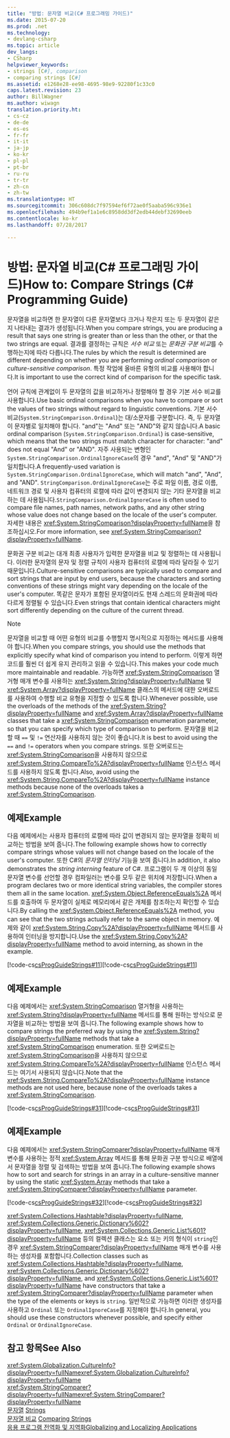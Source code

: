 ```yaml
---
title: "방법: 문자열 비교(C# 프로그래밍 가이드)"
ms.date: 2015-07-20
ms.prod: .net
ms.technology:
- devlang-csharp
ms.topic: article
dev_langs:
- CSharp
helpviewer_keywords:
- strings [C#], comparison
- comparing strings [C#]
ms.assetid: e1268e28-ee98-4695-98e9-92280f1c33c0
caps.latest.revision: 23
author: BillWagner
ms.author: wiwagn
translation.priority.ht:
- cs-cz
- de-de
- es-es
- fr-fr
- it-it
- ja-jp
- ko-kr
- pl-pl
- pt-br
- ru-ru
- tr-tr
- zh-cn
- zh-tw
ms.translationtype: HT
ms.sourcegitcommit: 306c608dc7f97594ef6f72ae0f5aaba596c936e1
ms.openlocfilehash: 494b9ef1a1e6c8958dd3df2edb44debf32690eeb
ms.contentlocale: ko-kr
ms.lasthandoff: 07/28/2017

---
```

# <a name="how-to-compare-strings-c-programming-guide"></a><span data-ttu-id="a99e0-102">방법: 문자열 비교(C# 프로그래밍 가이드)</span><span class="sxs-lookup"><span data-stu-id="a99e0-102">How to: Compare Strings (C# Programming Guide)</span></span>
<span data-ttu-id="a99e0-103">문자열을 비교하면 한 문자열이 다른 문자열보다 크거나 작은지 또는 두 문자열이 같은지 나타내는 결과가 생성됩니다.</span><span class="sxs-lookup"><span data-stu-id="a99e0-103">When you compare strings, you are producing a result that says one string is greater than or less than the other, or that the two strings are equal.</span></span> <span data-ttu-id="a99e0-104">결과를 결정하는 규칙은 *서수 비교* 또는 *문화권 구분 비교*를 수행하는지에 따라 다릅니다.</span><span class="sxs-lookup"><span data-stu-id="a99e0-104">The rules by which the result is determined are different depending on whether you are performing *ordinal comparison* or *culture-sensitive comparison*.</span></span> <span data-ttu-id="a99e0-105">특정 작업에 올바른 유형의 비교를 사용해야 합니다.</span><span class="sxs-lookup"><span data-stu-id="a99e0-105">It is important to use the correct kind of comparison for the specific task.</span></span>  
  
 <span data-ttu-id="a99e0-106">언어 규칙에 관계없이 두 문자열의 값을 비교하거나 정렬해야 할 경우 기본 서수 비교를 사용합니다.</span><span class="sxs-lookup"><span data-stu-id="a99e0-106">Use basic ordinal comparisons when you have to compare or sort the values of two strings without regard to linguistic conventions.</span></span> <span data-ttu-id="a99e0-107">기본 서수 비교(`System.StringComparison.Ordinal`)는 대/소문자를 구분합니다. 즉, 두 문자열이 문자별로 일치해야 합니다. "and"는 "And" 또는 "AND"와 같지 않습니다.</span><span class="sxs-lookup"><span data-stu-id="a99e0-107">A basic ordinal comparison (`System.StringComparison.Ordinal`) is case-sensitive, which means that the two strings must match character for character: "and" does not equal "And" or "AND".</span></span> <span data-ttu-id="a99e0-108">자주 사용되는 변형인 `System.StringComparison.OrdinalIgnoreCase`의 경우 "and", "And" 및 "AND"가 일치합니다.</span><span class="sxs-lookup"><span data-stu-id="a99e0-108">A frequently-used variation is `System.StringComparison.OrdinalIgnoreCase`, which will match "and", "And", and "AND".</span></span> <span data-ttu-id="a99e0-109">`StringComparison.OrdinalIgnoreCase`는 주로 파일 이름, 경로 이름, 네트워크 경로 및 사용자 컴퓨터의 로캘에 따라 값이 변경되지 않는 기타 문자열을 비교하는 데 사용됩니다.</span><span class="sxs-lookup"><span data-stu-id="a99e0-109">`StringComparison.OrdinalIgnoreCase` is often used to compare file names, path names, network paths, and any other string whose value does not change based on the locale of the user's computer.</span></span> <span data-ttu-id="a99e0-110">자세한 내용은 <xref:System.StringComparison?displayProperty=fullName>을 참조하십시오.</span><span class="sxs-lookup"><span data-stu-id="a99e0-110">For more information, see <xref:System.StringComparison?displayProperty=fullName>.</span></span>  
  
 <span data-ttu-id="a99e0-111">문화권 구분 비교는 대개 최종 사용자가 입력한 문자열을 비교 및 정렬하는 데 사용됩니다. 이러한 문자열의 문자 및 정렬 규칙이 사용자 컴퓨터의 로캘에 따라 달라질 수 있기 때문입니다.</span><span class="sxs-lookup"><span data-stu-id="a99e0-111">Culture-sensitive comparisons are typically used to compare and sort strings that are input by end users, because the characters and sorting conventions of these strings might vary depending on the locale of the user's computer.</span></span> <span data-ttu-id="a99e0-112">똑같은 문자가 포함된 문자열이라도 현재 스레드의 문화권에 따라 다르게 정렬될 수 있습니다.</span><span class="sxs-lookup"><span data-stu-id="a99e0-112">Even strings that contain identical characters might sort differently depending on the culture of the current thread.</span></span>  
  
> [!NOTE]
>  <span data-ttu-id="a99e0-113">문자열을 비교할 때 어떤 유형의 비교를 수행할지 명시적으로 지정하는 메서드를 사용해야 합니다.</span><span class="sxs-lookup"><span data-stu-id="a99e0-113">When you compare strings, you should use the methods that explicitly specify what kind of comparison you intend to perform.</span></span> <span data-ttu-id="a99e0-114">이렇게 하면 코드를 훨씬 더 쉽게 유지 관리하고 읽을 수 있습니다.</span><span class="sxs-lookup"><span data-stu-id="a99e0-114">This makes your code much more maintainable and readable.</span></span> <span data-ttu-id="a99e0-115">가능하면 <xref:System.StringComparison> 열거형 매개 변수를 사용하는 <xref:System.String?displayProperty=fullName> 및 <xref:System.Array?displayProperty=fullName> 클래스의 메서드에 대한 오버로드를 사용하여 수행할 비교 유형을 지정할 수 있도록 합니다.</span><span class="sxs-lookup"><span data-stu-id="a99e0-115">Whenever possible, use the overloads of the methods of the <xref:System.String?displayProperty=fullName> and <xref:System.Array?displayProperty=fullName> classes that take a <xref:System.StringComparison> enumeration parameter, so that you can specify which type of comparison to perform.</span></span> <span data-ttu-id="a99e0-116">문자열을 비교할 때 `==` 및 `!=` 연산자를 사용하지 않는 것이 좋습니다.</span><span class="sxs-lookup"><span data-stu-id="a99e0-116">It is best to avoid using the `==` and `!=` operators when you compare strings.</span></span> <span data-ttu-id="a99e0-117">또한 오버로드는 <xref:System.StringComparison>을 사용하지 않으므로 <xref:System.String.CompareTo%2A?displayProperty=fullName> 인스턴스 메서드를 사용하지 않도록 합니다.</span><span class="sxs-lookup"><span data-stu-id="a99e0-117">Also, avoid using the <xref:System.String.CompareTo%2A?displayProperty=fullName> instance methods because none of the overloads takes a <xref:System.StringComparison>.</span></span>  
  
## <a name="example"></a><span data-ttu-id="a99e0-118">예제</span><span class="sxs-lookup"><span data-stu-id="a99e0-118">Example</span></span>  
 <span data-ttu-id="a99e0-119">다음 예제에서는 사용자 컴퓨터의 로캘에 따라 값이 변경되지 않는 문자열을 정확히 비교하는 방법을 보여 줍니다.</span><span class="sxs-lookup"><span data-stu-id="a99e0-119">The following example shows how to correctly compare strings whose values will not change based on the locale of the user's computer.</span></span> <span data-ttu-id="a99e0-120">또한 C#의 *문자열 인터닝* 기능을 보여 줍니다.</span><span class="sxs-lookup"><span data-stu-id="a99e0-120">In addition, it also demonstrates the *string interning* feature of C#.</span></span> <span data-ttu-id="a99e0-121">프로그램이 두 개 이상의 동일 문자열 변수를 선언할 경우 컴파일러는 변수를 모두 같은 위치에 저장합니다.</span><span class="sxs-lookup"><span data-stu-id="a99e0-121">When a program declares two or more identical string variables, the compiler stores them all in the same location.</span></span> <span data-ttu-id="a99e0-122"><xref:System.Object.ReferenceEquals%2A> 메서드를 호출하여 두 문자열이 실제로 메모리에서 같은 개체를 참조하는지 확인할 수 있습니다.</span><span class="sxs-lookup"><span data-stu-id="a99e0-122">By calling the <xref:System.Object.ReferenceEquals%2A> method, you can see that the two strings actually refer to the same object in memory.</span></span> <span data-ttu-id="a99e0-123">예제와 같이 <xref:System.String.Copy%2A?displayProperty=fullName> 메서드를 사용하여 인터닝을 방지합니다.</span><span class="sxs-lookup"><span data-stu-id="a99e0-123">Use the <xref:System.String.Copy%2A?displayProperty=fullName> method to avoid interning, as shown in the example.</span></span>  
  
 <span data-ttu-id="a99e0-124">[!code-cs[csProgGuideStrings#11](../../../csharp/programming-guide/strings/codesnippet/CSharp/how-to-compare-strings_1.cs)]</span><span class="sxs-lookup"><span data-stu-id="a99e0-124">[!code-cs[csProgGuideStrings#11](../../../csharp/programming-guide/strings/codesnippet/CSharp/how-to-compare-strings_1.cs)]</span></span>  
  
## <a name="example"></a><span data-ttu-id="a99e0-125">예제</span><span class="sxs-lookup"><span data-stu-id="a99e0-125">Example</span></span>  
 <span data-ttu-id="a99e0-126">다음 예제에서는 <xref:System.StringComparison> 열거형을 사용하는 <xref:System.String?displayProperty=fullName> 메서드를 통해 원하는 방식으로 문자열을 비교하는 방법을 보여 줍니다.</span><span class="sxs-lookup"><span data-stu-id="a99e0-126">The following example shows how to compare strings the preferred way by using the <xref:System.String?displayProperty=fullName> methods that take a <xref:System.StringComparison> enumeration.</span></span> <span data-ttu-id="a99e0-127">또한 오버로드는 <xref:System.StringComparison>을 사용하지 않으므로 <xref:System.String.CompareTo%2A?displayProperty=fullName> 인스턴스 메서드는 여기서 사용되지 않습니다.</span><span class="sxs-lookup"><span data-stu-id="a99e0-127">Note that the <xref:System.String.CompareTo%2A?displayProperty=fullName> instance methods are not used here, because none of the overloads takes a <xref:System.StringComparison>.</span></span>  
  
 <span data-ttu-id="a99e0-128">[!code-cs[csProgGuideStrings#31](../../../csharp/programming-guide/strings/codesnippet/CSharp/how-to-compare-strings_2.cs)]</span><span class="sxs-lookup"><span data-stu-id="a99e0-128">[!code-cs[csProgGuideStrings#31](../../../csharp/programming-guide/strings/codesnippet/CSharp/how-to-compare-strings_2.cs)]</span></span>  
  
## <a name="example"></a><span data-ttu-id="a99e0-129">예제</span><span class="sxs-lookup"><span data-stu-id="a99e0-129">Example</span></span>  
 <span data-ttu-id="a99e0-130">다음 예제에서는 <xref:System.StringComparer?displayProperty=fullName> 매개 변수를 사용하는 정적 <xref:System.Array> 메서드를 통해 문화권 구분 방식으로 배열에서 문자열을 정렬 및 검색하는 방법을 보여 줍니다.</span><span class="sxs-lookup"><span data-stu-id="a99e0-130">The following example shows how to sort and search for strings in an array in a culture-sensitive manner by using the static <xref:System.Array> methods that take a <xref:System.StringComparer?displayProperty=fullName> parameter.</span></span>  
  
 <span data-ttu-id="a99e0-131">[!code-cs[csProgGuideStrings#32](../../../csharp/programming-guide/strings/codesnippet/CSharp/how-to-compare-strings_3.cs)]</span><span class="sxs-lookup"><span data-stu-id="a99e0-131">[!code-cs[csProgGuideStrings#32](../../../csharp/programming-guide/strings/codesnippet/CSharp/how-to-compare-strings_3.cs)]</span></span>  
  
 <span data-ttu-id="a99e0-132"><xref:System.Collections.Hashtable?displayProperty=fullName>, <xref:System.Collections.Generic.Dictionary%602?displayProperty=fullName>, <xref:System.Collections.Generic.List%601?displayProperty=fullName> 등의 컬렉션 클래스는 요소 또는 키의 형식이 `string`인 경우 <xref:System.StringComparer?displayProperty=fullName> 매개 변수를 사용하는 생성자를 포함합니다.</span><span class="sxs-lookup"><span data-stu-id="a99e0-132">Collection classes such as <xref:System.Collections.Hashtable?displayProperty=fullName>, <xref:System.Collections.Generic.Dictionary%602?displayProperty=fullName>, and <xref:System.Collections.Generic.List%601?displayProperty=fullName> have constructors that take a <xref:System.StringComparer?displayProperty=fullName> parameter when the type of the elements or keys is `string`.</span></span> <span data-ttu-id="a99e0-133">일반적으로 가능하면 이러한 생성자를 사용하고 `Ordinal` 또는 `OrdinalIgnoreCase`를 지정해야 합니다.</span><span class="sxs-lookup"><span data-stu-id="a99e0-133">In general, you should use these constructors whenever possible, and specify either `Ordinal` or `OrdinalIgnoreCase`.</span></span>  
  
## <a name="see-also"></a><span data-ttu-id="a99e0-134">참고 항목</span><span class="sxs-lookup"><span data-stu-id="a99e0-134">See Also</span></span>  
 <span data-ttu-id="a99e0-135"><xref:System.Globalization.CultureInfo?displayProperty=fullName></span><span class="sxs-lookup"><span data-stu-id="a99e0-135"><xref:System.Globalization.CultureInfo?displayProperty=fullName></span></span>   
 <span data-ttu-id="a99e0-136"><xref:System.StringComparer?displayProperty=fullName></span><span class="sxs-lookup"><span data-stu-id="a99e0-136"><xref:System.StringComparer?displayProperty=fullName></span></span>   
 <span data-ttu-id="a99e0-137">[문자열](../../../csharp/programming-guide/strings/index.md) </span><span class="sxs-lookup"><span data-stu-id="a99e0-137">[Strings](../../../csharp/programming-guide/strings/index.md) </span></span>  
 <span data-ttu-id="a99e0-138">[문자열 비교](../../../standard/base-types/comparing.md) </span><span class="sxs-lookup"><span data-stu-id="a99e0-138">[Comparing Strings](../../../standard/base-types/comparing.md) </span></span>  
 [<span data-ttu-id="a99e0-139">응용 프로그램 전역화 및 지역화</span><span class="sxs-lookup"><span data-stu-id="a99e0-139">Globalizing and Localizing Applications</span></span>](/visualstudio/ide/globalizing-and-localizing-applications)

